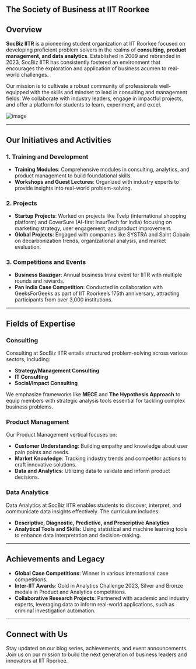 
## The Society of Business at IIT Roorkee


## Overview

**SocBiz IITR** is a pioneering student organization at IIT Roorkee focused on developing proficient problem solvers in the realms of **consulting, product management, and data analytics**. Established in 2009 and rebranded in 2023, SocBiz IITR has consistently fostered an environment that encourages the exploration and application of business acumen to real-world challenges.

Our mission is to cultivate a robust community of professionals well-equipped with the skills and mindset to lead in consulting and management fields. We collaborate with industry leaders, engage in impactful projects, and offer a platform for students to learn, experiment, and excel.

![image](https://github.com/user-attachments/assets/0b4927c5-6caf-4b2b-9f55-4da5b75eeacf)


---

## Our Initiatives and Activities

### 1. **Training and Development**
   - **Training Modules**: Comprehensive modules in consulting, analytics, and product management to build foundational skills.
   - **Workshops and Guest Lectures**: Organized with industry experts to provide insights into real-world problem-solving.

### 2. **Projects**
   - **Startup Projects**: Worked on projects like Tvelp (international shopping platform) and CoverSure (AI-first InsurTech for India) focusing on marketing strategy, user engagement, and product improvement.
   - **Global Projects**: Engaged with companies like SYSTRA and Saint Gobain on decarbonization trends, organizational analysis, and market evaluation.

### 3. **Competitions and Events**
   - **Business Baazigar**: Annual business trivia event for IITR with multiple rounds and rewards.
   - **Pan India Case Competition**: Conducted in collaboration with GeeksForGeeks as part of IIT Roorkee’s 175th anniversary, attracting participants from over 3,000 institutions.

---

## Fields of Expertise

### Consulting
Consulting at SocBiz IITR entails structured problem-solving across various sectors, including:
   - **Strategy/Management Consulting**
   - **IT Consulting**
   - **Social/Impact Consulting**

We emphasize frameworks like **MECE** and **The Hypothesis Approach** to equip members with strategic analysis tools essential for tackling complex business problems.

### Product Management
Our Product Management vertical focuses on:
   - **Customer Understanding**: Building empathy and knowledge about user pain points and needs.
   - **Market Knowledge**: Tracking industry trends and competitor actions to craft innovative solutions.
   - **Data and Analytics**: Utilizing data to validate and inform product decisions.

### Data Analytics
Data Analytics at SocBiz IITR enables students to discover, interpret, and communicate data insights effectively. The curriculum includes:
   - **Descriptive, Diagnostic, Predictive, and Prescriptive Analytics**
   - **Analytical Tools and Skills**: Using statistical and machine learning tools to enhance data interpretation and decision-making.

---

## Achievements and Legacy

   - **Global Case Competitions**: Winner in various international case competitions.
   - **Inter-IIT Awards**: Gold in Analytics Challenge 2023, Silver and Bronze medals in Product and Analytics competitions.
   - **Collaborative Research Projects**: Partnered with academic and industry experts, leveraging data to inform real-world applications, such as criminal investigation automation.


---

## Connect with Us

Stay updated on our blog series, achievements, and event announcements. Join us on our mission to build the next generation of business leaders and innovators at IIT Roorkee.

